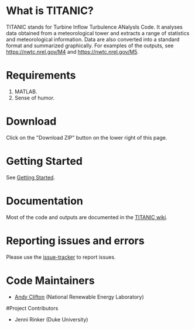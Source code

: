 # What is TITANIC?
TITANIC stands for Turbine Inflow Turbulence ANalysIs Code. It analyses data obtained from a meteorological tower and extracts a range of statistics and meteorological information. Data are also converted into a standard format and summarized graphically. For examples of the outputs, see https://nwtc.nrel.gov/M4 and https://nwtc.nrel.gov/M5.

# Requirements
1. MATLAB.
2. Sense of humor.

# Download
Click on the "Download ZIP" button on the lower right of this page. 

# Getting Started
See [Getting Started](https://github.com/NREL/TITANIC/wiki/FAQ:-Getting-Started). 

# Documentation
Most of the code and outputs are documented in the [TITANIC wiki](https://github.com/NREL/TITANIC/wiki/).

# Reporting issues and errors
Please use the [issue-tracker](https://github.com/NREL/TITANIC/issues) to report issues.

# Code Maintainers
* [Andy Clifton](mailto:andrew.clifton@nrel.gov) (National Renewable Energy Laboratory)

#Project Contributors
* Jenni Rinker (Duke University)
